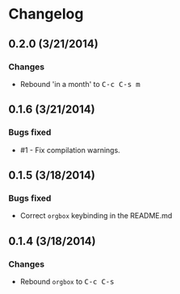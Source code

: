 # Changelog

## 0.2.0 (3/21/2014)

### Changes

* Rebound 'in a month' to <kbd>C-c C-s m</kbd>


## 0.1.6 (3/21/2014)

### Bugs fixed

* #1 - Fix compilation warnings.


## 0.1.5 (3/18/2014)

### Bugs fixed

* Correct `orgbox` keybinding in the README.md


## 0.1.4 (3/18/2014)

### Changes

* Rebound `orgbox` to <kbd>C-c C-s</kbd>
